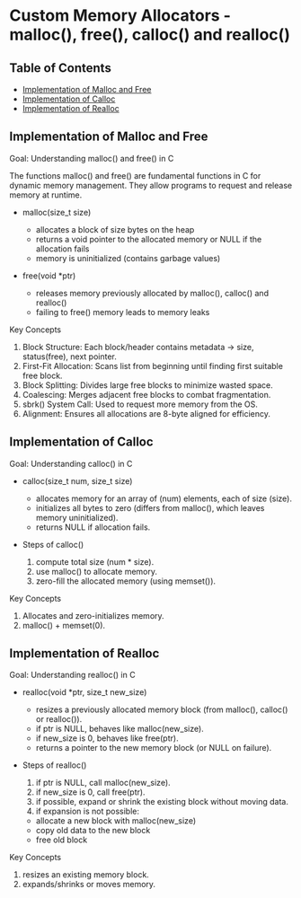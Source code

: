 # Custom Memory Allocators - malloc(), free(), calloc() and realloc()

## Table of Contents
- [Implementation of Malloc and Free](#implementation-of-malloc-and-free)
- [Implementation of Calloc](#implementation-of-calloc)
- [Implementation of Realloc](#implementation-of-realloc)


## Implementation of Malloc and Free

Goal: Understanding malloc() and free() in C

The functions malloc() and free() are fundamental functions in C for dynamic memory management.
They allow programs to request and release memory at runtime.

- malloc(size_t size)
  - allocates a block of size bytes on the heap
  - returns a void pointer to the allocated memory or NULL if the allocation fails
  - memory is uninitialized (contains garbage values)

- free(void *ptr)
  - releases memory previously allocated by malloc(), calloc() and realloc()
  - failing to free() memory leads to memory leaks

Key Concepts
1. Block Structure: Each block/header contains metadata -> size, status(free), next pointer.
2. First-Fit Allocation: Scans list from beginning until finding first suitable free block.
3. Block Splitting: Divides large free blocks to minimize wasted space.
4. Coalescing: Merges adjacent free blocks to combat fragmentation.
5. sbrk() System Call: Used to request more memory from the OS.
6. Alignment: Ensures all allocations are 8-byte aligned for efficiency.

## Implementation of Calloc

Goal: Understanding calloc() in C

- calloc(size_t num, size_t size)
  - allocates memory for an array of (num) elements, each of size (size).
  - initializes all bytes to zero (differs from malloc(), which leaves memory uninitialized).
  - returns NULL if allocation fails.

- Steps of calloc()
  1. compute total size (num * size).
  2. use malloc() to allocate memory.
  3. zero-fill the allocated memory (using memset()).

Key Concepts
1. Allocates and zero-initializes memory.
2. malloc() + memset(0).


## Implementation of Realloc

Goal: Understanding realloc() in C

- realloc(void *ptr, size_t new_size)
  - resizes a previously allocated memory block (from malloc(), calloc() or realloc()).
  - if ptr is NULL, behaves like malloc(new_size).
  - if new_size is 0, behaves like free(ptr).
  - returns a pointer to the new memory block (or NULL on failure).

- Steps of realloc()
  1. if ptr is NULL, call malloc(new_size).
  2. if new_size is 0, call free(ptr).
  3. if possible, expand or shrink the existing block without moving data.
  4. if expansion is not possible:
    - allocate a new block with malloc(new_size)
    - copy old data to the new block
    - free old block

Key Concepts
1. resizes an existing memory block.
2. expands/shrinks or moves memory.
